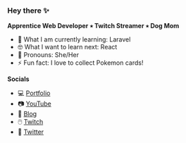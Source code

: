 ### Hey there ✨

**Apprentice Web Developer ٭ Twitch Streamer ٭ Dog Mom**

- 🌱 What I am currently learning: Laravel
- 🤓 What I want to learn next: React
- 👩 Pronouns: She/Her
- ⚡ Fun fact: I love to collect Pokemon cards!

**Socials**
- 💻 [Portfolio](https://melodym.dev/)
- 📷 [YouTube](https://www.youtube.com/channel/UCaTuCcZzP7ZaBLzYLoxRDZg)
- 📰 [Blog](https://blog.melodym.dev/)
- 🖱️ [Twitch](https://www.twitch.tv/melodydev)
- 📱 [Twitter](https://twitter.com/melodymdev)




